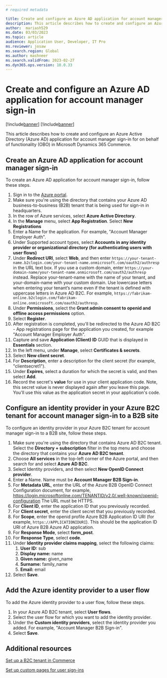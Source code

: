 ```yaml
---
# required metadata

title: Create and configure an Azure AD application for account manager sign-in
description: This article describes how to create and configure an Azure Active Directory application for account manager sign-in for on behalf of (OBO) functionality in Microsoft Dynamics 365 Commerce.
author:  mariash529
ms.date: 03/03/2023
ms.topic: article
audience: Application User, Developer, IT Pro
ms.reviewer: josaw
ms.search.region: Global
ms.author: mashneer
ms.search.validFrom: 2023-02-27
ms.dyn365.ops.version: 10.0.33
---
```


# Create and configure an Azure AD application for account manager sign-in

[!include[banner](../includes/banner.md)]
[!include[banner](../includes/preview-banner.md)]

This article describes how to create and configure an Azure Active Directory (Azure AD) application for account manager sign-in for on behalf of functionality (OBO) in Microsoft Dynamics 365 Commerce.

## Create an Azure AD application for account manager sign-in  

To create an Azure AD application for account manager sign-in, follow these steps.

1. Sign in to the [Azure portal](https://portal.azure.com/).
1. Make sure you're using the directory that contains your Azure AD business-to-business (B2B) tenant that is being used for sign-in in headquarters.
1. In the row of Azure services, select **Azure Active Directory**.
1. In the **Manage** menu, select **App Registration**. Select **New Registrations**
1. Enter a Name for the application. For example, "Account Manager Employer Auth".
1. Under Supported account types, select **Accounts in any identity provider or organizational directory (for authenticating users with user flows)**
1. Under **Redirect URI**, select **Web**, and then enter `https://your-tenant-name.b2clogin.com/your-tenant-name.onmicrosoft.com/oauth2/authresp` in the URL text box. If you use a custom domain, enter `https://your-domain-name/your-tenant-name.onmicrosoft.com/oauth2/authresp` instead. Replace your-tenant-name with the name of your tenant, and your-domain-name with your custom domain. Use lowercase letters when entering your tenant’s name even if the tenant is defined with uppercase letters in Azure AD B2C. For example, `https://fabrikam-online.b2clogin.com/fabrikam-online.onmicrosoft.com/oauth2/authresp`.
1. Under **Permissions**, select the **Grant admin consent to openid and offline access permissions** option.
1. Select **Register**.
1. After registration is completed, you'll be redirected to the Azure AD B2C - App registrations page for the application you created, for example "Account Manager Employer Auth".
1. Capture and save **Application (Client) ID** GUID that is displayed in **Essentials** section. 
1. In the left menu, under **Manage**, select **Certificates & secrets**.
1. Select **New client secret**.
1. For **Description**, enter a description for the client secret (for example, "clientsecret1").
1. Under **Expires**, select a duration for which the secret is valid, and then select **Add**.
1. Record the secret's **value** for use in your client application code. Note, this secret value is never displayed again after you leave this page. You'll use this value as the application secret in your application's code.

## Configure an identity provider in your Azure B2C tenant for account manager sign-in to a B2B site

To configure an identity provider in your Azure B2C tenant for account manager sign-in to a B2B site, follow these steps.

1. Make sure you're using the directory that contains Azure AD B2C tenant. Select the **Directory + subscription** filter in the top menu and choose the directory that contains your **Azure AD B2C tenant**.
1. Choose **All services** in the top-left corner of the Azure portal, and then search for and select **Azure AD B2C**.
1. Select Identity providers, and then select **New OpenID Connect provider**.
1. Enter a Name. Name must be **Account Manager B2B Sign-in**.
1. For **Metadata URL**, enter the URL of the Azure B2B OpenID Connect Configuration document, for example, https://login.microsoftonline.com/TENANTID/v2.0/.well-known/openid-configuration The URL must be HTTPS. 
1. For **Client ID**, enter the application ID that you previously recorded.
1. For **Client secret**, enter the client secret that you previously recorded.
1. For **Scope**, enter the openid profile Azure B2B Application ID URI (for example, `https://APPLICATIONIDURI`). This should be the application ID URI of Azure B2B Azure AD application.
1. For **Response Mode**, select **form_post**.
1. For **Response Type**, select **code**.
1. Under **Identity provider claims mapping**, select the following claims:
    1. **User ID:** sub
    1. **Display name:** name
    1. **Given name:** given_name
    1. **Surname:** family_name
    1. **Email:** email
1. Select **Save**.

## Add the Azure identity provider to a user flow

To add the Azure identity provider to a user flow, follow these steps.

1. In your Azure AD B2C tenant, select **User flows**.
1. Select the user flow for which you want to add the identity provider.
1. Under the **Custom identity providers**, select the identity provider you added. For example, "Account Manager B2B Sign-in".
1. Select **Save**.

## Additional resources

[Set up a B2C tenant in Commerce](set-up-b2c-tenant.md)

[Set up custom pages for user sign-ins](custom-pages-user-logins.md)

